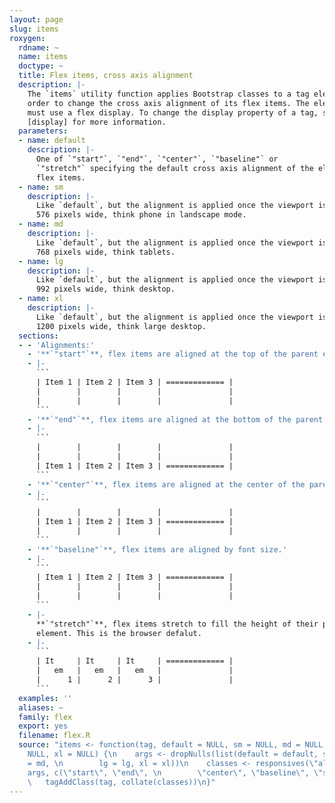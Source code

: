 ```yaml
---
layout: page
slug: items
roxygen:
  rdname: ~
  name: items
  doctype: ~
  title: Flex items, cross axis alignment
  description: |-
    The `items` utility function applies Bootstrap classes to a tag element in
    order to change the cross axis alignment of its flex items. The element must
    must use a flex display. To change the display property of a tag, see
    [display] for more information.
  parameters:
  - name: default
    description: |-
      One of `"start"`, `"end"`, `"center"`, `"baseline"` or
      `"stretch"` specifying the default cross axis alignment of the element's
      flex items.
  - name: sm
    description: |-
      Like `default`, but the alignment is applied once the viewport is
      576 pixels wide, think phone in landscape mode.
  - name: md
    description: |-
      Like `default`, but the alignment is applied once the viewport is
      768 pixels wide, think tablets.
  - name: lg
    description: |-
      Like `default`, but the alignment is applied once the viewport is
      992 pixels wide, think desktop.
  - name: xl
    description: |-
      Like `default`, but the alignment is applied once the viewport is
      1200 pixels wide, think large desktop.
  sections:
  - - 'Alignments:'
    - '**`"start"`**, flex items are aligned at the top of the parent element.'
    - |-
      ```
      | Item 1 | Item 2 | Item 3 | ============= |
      |        |        |        |               |
      |        |        |        |               |
      ```
    - '**`"end"`**, flex items are aligned at the bottom of the parent element.'
    - |-
      ```
      |        |        |        |               |
      |        |        |        |               |
      | Item 1 | Item 2 | Item 3 | ============= |
      ```
    - '**`"center"`**, flex items are aligned at the center of the parent element.'
    - |-
      ```
      |        |        |        |               |
      | Item 1 | Item 2 | Item 3 | ============= |
      |        |        |        |               |
      ```
    - '**`"baseline"`**, flex items are aligned by font size.'
    - |-
      ```
      | Item 1 | Item 2 | Item 3 | ============= |
      |        |        |        |               |
      |        |        |        |               |
      ```
    - |-
      **`"stretch"`**, flex items stretch to fill the height of their parent
      element. This is the browser defalut.
    - |-
      ```
      | It     | It     | It     | ============= |
      |   em   |   em   |   em   |               |
      |      1 |      2 |      3 |               |
      ```
  examples: ''
  aliases: ~
  family: flex
  export: yes
  filename: flex.R
  source: "items <- function(tag, default = NULL, sm = NULL, md = NULL, \n    lg =
    NULL, xl = NULL) {\n    args <- dropNulls(list(default = default, sm = sm, md
    = md, \n        lg = lg, xl = xl))\n    classes <- responsives(\"align-items\",
    args, c(\"start\", \"end\", \n        \"center\", \"baseline\", \"stretch\"))\n
    \   tagAddClass(tag, collate(classes))\n}"
---
```

